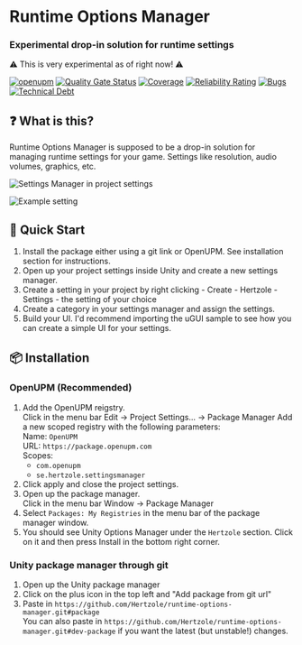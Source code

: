 # Runtime Options Manager
### Experimental drop-in solution for runtime settings

⚠ This is very experimental as of right now! ⚠

[![openupm](https://img.shields.io/npm/v/se.hertzole.settingsmanager?label=openupm&registry_uri=https://package.openupm.com)](https://openupm.com/packages/se.hertzole.settingsmanager/)
[![Quality Gate Status](https://sonarcloud.io/api/project_badges/measure?project=runtime-options-manager&metric=alert_status)](https://sonarcloud.io/summary/new_code?id=runtime-options-manager)
[![Coverage](https://sonarcloud.io/api/project_badges/measure?project=runtime-options-manager&metric=coverage)](https://sonarcloud.io/summary/new_code?id=runtime-options-manager)
[![Reliability Rating](https://sonarcloud.io/api/project_badges/measure?project=runtime-options-manager&metric=reliability_rating)](https://sonarcloud.io/summary/new_code?id=runtime-options-manager)
[![Bugs](https://sonarcloud.io/api/project_badges/measure?project=runtime-options-manager&metric=bugs)](https://sonarcloud.io/summary/new_code?id=runtime-options-manager)
[![Technical Debt](https://sonarcloud.io/api/project_badges/measure?project=runtime-options-manager&metric=sqale_index)](https://sonarcloud.io/summary/new_code?id=runtime-options-manager)

## ❓ What is this?

Runtime Options Manager is supposed to be a drop-in solution for managing runtime settings for your game. Settings like
resolution, audio volumes, graphics, etc. 

![Settings Manager in project settings](https://i.imgur.com/rvus6eV.png)

![Example setting](https://i.imgur.com/7znry27.png)

## 🔨 Quick Start

1. Install the package either using a git link or OpenUPM. See installation section for instructions.
2. Open up your project settings inside Unity and create a new settings manager.
3. Create a setting in your project by right clicking - Create - Hertzole - Settings - the setting of your choice
4. Create a category in your settings manager and assign the settings.
5. Build your UI. I'd recommend importing the uGUI sample to see how you can create a simple UI for your settings.

## 📦 Installation

### OpenUPM (Recommended)
1. Add the OpenUPM reigstry.   
   Click in the menu bar Edit → Project Settings... → Package Manager
   Add a new scoped registry with the following parameters:  
   Name: `OpenUPM`  
   URL: `https://package.openupm.com`  
   Scopes:  
   - `com.openupm`  
   - `se.hertzole.settingsmanager`
2. Click apply and close the project settings.
3. Open up the package manager.  
   Click in the menu bar Window → Package Manager
4. Select `Packages: My Registries` in the menu bar of the package manager window.
5. You should see Unity Options Manager under the `Hertzole` section. Click on it and then press Install in the bottom right corner.

### Unity package manager through git
1. Open up the Unity package manager
2. Click on the plus icon in the top left and "Add package from git url"
3. Paste in `https://github.com/Hertzole/runtime-options-manager.git#package`  
   You can also paste in `https://github.com/Hertzole/runtime-options-manager.git#dev-package` if you want the latest (but unstable!) changes.

